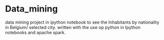# Data_mining
data mining project in ipython notebook to see the Inhabitants by nationality in Belgium/ selected city.
written with the use op python in Ipython notebooks and apache spark.
